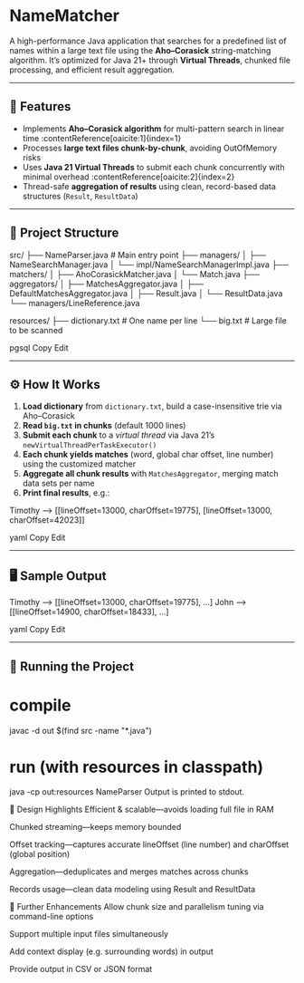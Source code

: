 # NameMatcher

A high-performance Java application that searches for a predefined list of names within a large text file using the **Aho–Corasick** string-matching algorithm. It’s optimized for Java 21+ through **Virtual Threads**, chunked file processing, and efficient result aggregation.

---

## 🚀 Features

- Implements **Aho–Corasick algorithm** for multi-pattern search in linear time :contentReference[oaicite:1]{index=1}
- Processes **large text files chunk-by-chunk**, avoiding OutOfMemory risks
- Uses **Java 21 Virtual Threads** to submit each chunk concurrently with minimal overhead :contentReference[oaicite:2]{index=2}
- Thread-safe **aggregation of results** using clean, record-based data structures (`Result`, `ResultData`)

---

## 📂 Project Structure

src/
├── NameParser.java # Main entry point
├── managers/
│ ├── NameSearchManager.java
│ └── impl/NameSearchManagerImpl.java
├── matchers/
│ ├── AhoCorasickMatcher.java
│ └── Match.java
├── aggregators/
│ ├── MatchesAggregator.java
│ ├── DefaultMatchesAggregator.java
│ ├── Result.java
│ └── ResultData.java
└── managers/LineReference.java

resources/
├── dictionary.txt # One name per line
└── big.txt # Large file to be scanned

pgsql
Copy
Edit

---

## ⚙️ How It Works

1. **Load dictionary** from `dictionary.txt`, build a case-insensitive trie via Aho–Corasick
2. **Read `big.txt` in chunks** (default 1000 lines)
3. **Submit each chunk** to a *virtual thread* via Java 21’s `newVirtualThreadPerTaskExecutor()`
4. **Each chunk yields matches** (word, global char offset, line number) using the customized matcher
5. **Aggregate all chunk results** with `MatchesAggregator`, merging match data sets per name
6. **Print final results**, e.g.:

Timothy --> [[lineOffset=13000, charOffset=19775], [lineOffset=13000, charOffset=42023]]

yaml
Copy
Edit

---

## 🖥️ Sample Output

Timothy --> [[lineOffset=13000, charOffset=19775], ...]
John --> [[lineOffset=14900, charOffset=18433], ...]

yaml
Copy
Edit

---

## 🧪 Running the Project

# compile
javac -d out $(find src -name "*.java")

# run (with resources in classpath)
java -cp out:resources NameParser
Output is printed to stdout.

🔧 Design Highlights
Efficient & scalable—avoids loading full file in RAM

Chunked streaming—keeps memory bounded

Offset tracking—captures accurate lineOffset (line number) and charOffset (global position)

Aggregation—deduplicates and merges matches across chunks

Records usage—clean data modeling using Result and ResultData

🎯 Further Enhancements
Allow chunk size and parallelism tuning via command-line options

Support multiple input files simultaneously

Add context display (e.g. surrounding words) in output

Provide output in CSV or JSON format